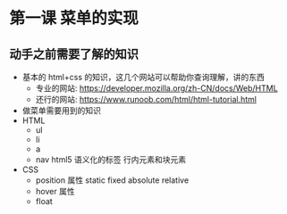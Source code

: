 

# 第一课 菜单的实现

## 动手之前需要了解的知识

- 基本的 html+css 的知识，这几个网站可以帮助你查询理解，讲的东西
  - 专业的网站: https://developer.mozilla.org/zh-CN/docs/Web/HTML
  - 还行的网站: https://www.runoob.com/html/html-tutorial.html
- 做菜单需要用到的知识
- HTML
  - ul
  - li
  - a
  - nav html5 语义化的标签
    行内元素和块元素
- CSS
  - position 属性
    static
    fixed
    absolute
    relative 
  - hover 属性
  - float
